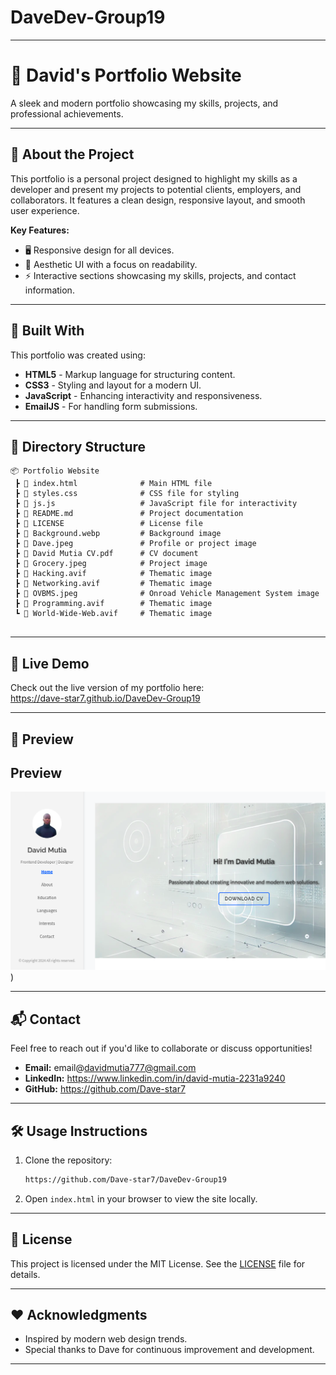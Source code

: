 # DaveDev-Group19

---

# 🚀 **David's Portfolio Website**  
A sleek and modern portfolio showcasing my skills, projects, and professional achievements.

---

## 🌟 **About the Project**  
This portfolio is a personal project designed to highlight my skills as a developer and present my projects to potential clients, employers, and collaborators. It features a clean design, responsive layout, and smooth user experience.  

**Key Features:**  
- 🖥️ Responsive design for all devices.  
- 🎨 Aesthetic UI with a focus on readability.  
- ⚡ Interactive sections showcasing my skills, projects, and contact information.  

---

## 🔧 **Built With**  
This portfolio was created using:  
- **HTML5** - Markup language for structuring content.  
- **CSS3** - Styling and layout for a modern UI.  
- **JavaScript** - Enhancing interactivity and responsiveness.  
- **EmailJS** - For handling form submissions.  

---

## 📂 **Directory Structure**  

```
📦 Portfolio Website
 ┣ 📜 index.html              # Main HTML file
 ┣ 📜 styles.css              # CSS file for styling
 ┣ 📜 js.js                   # JavaScript file for interactivity
 ┣ 📜 README.md               # Project documentation
 ┣ 📜 LICENSE                 # License file
 ┣ 📜 Background.webp         # Background image
 ┣ 📜 Dave.jpeg               # Profile or project image
 ┣ 📜 David Mutia CV.pdf      # CV document
 ┣ 📜 Grocery.jpeg            # Project image
 ┣ 📜 Hacking.avif            # Thematic image
 ┣ 📜 Networking.avif         # Thematic image
 ┣ 📜 OVBMS.jpeg              # Onroad Vehicle Management System image
 ┣ 📜 Programming.avif        # Thematic image
 ┗ 📜 World-Wide-Web.avif     # Thematic image


```

---

## 🚀 **Live Demo**  
Check out the live version of my portfolio here:  
https://dave-star7.github.io/DaveDev-Group19

---

## 📸 **Preview**  

## Preview
![Portfolio Preview](Priview.png)
)


---

## 📬 **Contact**  
Feel free to reach out if you'd like to collaborate or discuss opportunities!  

- **Email:** email@davidmutia777@gmail.com
- **LinkedIn:** https://www.linkedin.com/in/david-mutia-2231a9240
- **GitHub:** https://github.com/Dave-star7

---

## 🛠️ **Usage Instructions**  
1. Clone the repository:  
   ```bash  
   https://github.com/Dave-star7/DaveDev-Group19
   ```  
2. Open `index.html` in your browser to view the site locally.  

---

## 📄 **License**  
This project is licensed under the MIT License. See the [LICENSE](LICENSE) file for details.  

---

## ❤️ **Acknowledgments**  
- Inspired by modern web design trends.  
- Special thanks to Dave for continuous improvement and development.  

---  








